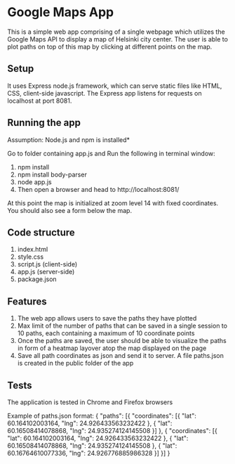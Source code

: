 Google Maps App
===============

This is a simple web app comprising of a single webpage which utilizes the Google Maps API to display a map of Helsinki city center. The user is able to plot paths on top of this map by clicking at different points on the map.

## Setup
It uses Express node.js framework, which can serve static files like HTML, CSS, client-side javascript. The Express app listens for requests on localhost at port 8081.

## Running the app
Assumption: Node.js and npm is installed*

Go to folder containing app.js and Run the following in terminal window:
1. npm install
2. npm install body-parser
3. node app.js
4. Then open a browser and head to http://localhost:8081/

At this point the map is initialized at zoom level 14 with fixed coordinates. You should also see a form below the map.

## Code structure
1. index.html
2. style.css
3. script.js (client-side)
4. app.js  (server-side)
5. package.json

## Features
1. The web app allows users to save the paths they have plotted
2. Max limit of the number of paths that can be saved in a single session to 10 paths, each containing a maximum of 10 coordinate points
3. Once the paths are saved, the user should be able to visualize the paths in form of a heatmap layover atop the map displayed on the page
4. Save all path coordinates as json and send it to server. A file paths.json is created in the public folder of the app

## Tests
The application is tested in Chrome and Firefox browsers

Example of paths.json format:
{
	"paths": [{
		"coordinates": [{
			"lat": 60.164102003164,
			"lng": 24.926433563232422
		}, {
			"lat": 60.16508414078868,
			"lng": 24.935274124145508
		}]
	}, {
		"coordinates": [{
			"lat": 60.164102003164,
			"lng": 24.926433563232422
		}, {
			"lat": 60.16508414078868,
			"lng": 24.935274124145508
		}, {
			"lat": 60.16764610077336,
			"lng": 24.926776885986328
		}]
	}]
}


